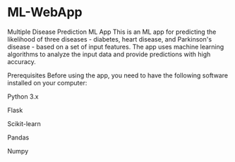 # ML-WebApp
Multiple Disease Prediction ML App
This is an ML app for predicting the likelihood of three diseases - diabetes, heart disease, and Parkinson's disease - based on a set of input features. The app uses machine learning algorithms to analyze the input data and provide predictions with high accuracy.

Prerequisites
Before using the app, you need to have the following software installed on your computer:

Python 3.x 

Flask 

Scikit-learn

Pandas

Numpy


